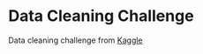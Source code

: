 # Data Cleaning Challenge
Data cleaning challenge from [Kaggle](https://www.kaggle.com/rtatman/data-cleaning-challenge-handling-missing-values)
